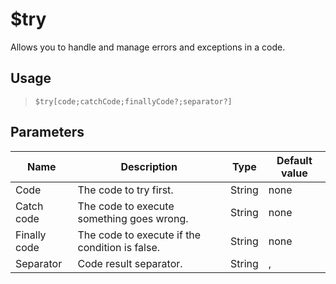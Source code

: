 # $try
Allows you to handle and manage errors and exceptions in a code.
## Usage
> `$try[code;catchCode;finallyCode?;separator?]`
## Parameters
|     Name     |                  Description                   |  Type  | Default value |
|--------------|------------------------------------------------|--------|---------------|
| Code         | The code to try first.                         | String | none          |
| Catch code   | The code to execute something goes wrong.      | String | none          |
| Finally code | The code to execute if the condition is false. | String | none          |
| Separator    | Code result separator.                         | String | ,             |
